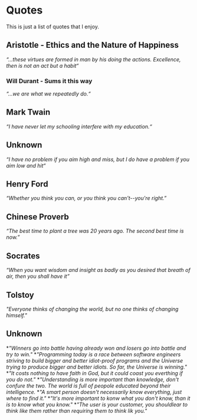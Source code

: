 # Quotes #
This is just a list of quotes that I enjoy.

## Aristotle - Ethics and the Nature of Happiness ##
_“...these virtues are formed in man by his doing the actions.  Excellence, then is not an act but a habit“_
### Will Durant - Sums it this way ###
_“...we are what we repeatedly do.“_

## Mark Twain ##
_“I have never let my schooling interfere with my education.“_

## Unknown ##
_“I have no problem if you aim high and miss, but I do have a problem if you aim low and hit“_

## Henry Ford ##
_“Whether you think you can, or you think you can't--you're right.”_


## Chinese Proverb ##
_“The best time to plant a tree was 20 years ago. The second best time is now.”_

## Socrates ##
_“When you want wisdom and insight as badly as you desired that breath of air, then you shall have it”_

## Tolstoy ##
_"Everyone thinks of changing the world, but no one thinks of changing himself."_

## Unknown ##
*_"Winners go into battle having already won and losers go into battle and try to win."_
*_"Programming today is a race between software engineers striving to build bigger and better idiot-proof programs and the Universe trying to produce bigger and better idiots.  So far, the Universe is winning."_
*_"It costs nothing to have faith in God, but it could coast you everthing if you do not."_
*_"Understanding is more important than knowledge, don't confure the two.  The world is full of peopole educated beyond their intelligence._
*_"A smart person doesn't necessarily know everything, just where to find it."_
*_"It's more important to konw what you don't know, than it is to know what you know."_
*_"The user is your customer, you shouldlear to think like them rather than requiring them to think lik you."_
